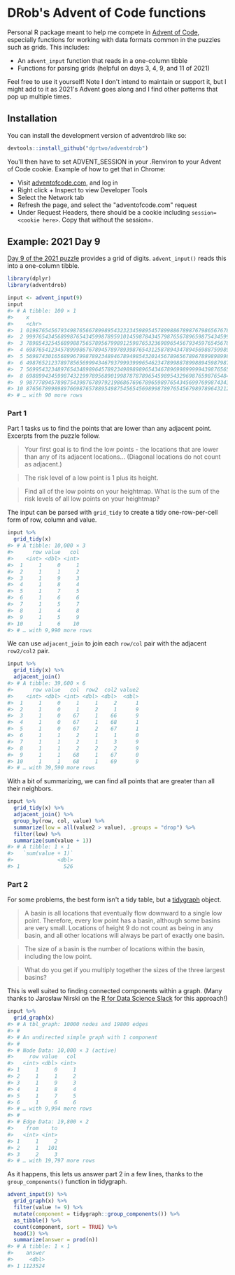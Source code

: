 <!-- README.md is generated from README.Rmd. Please edit that file -->



# DRob's Advent of Code functions

<!-- badges: start -->
<!-- badges: end -->

Personal R package meant to help me compete in [Advent of Code](https://adventofcode.com/), especially functions for working with data formats common in the puzzles such as grids. This includes:

* An `advent_input` function that reads in a one-column tibble
* Functions for parsing grids (helpful on days 3, 4, 9, and 11 of 2021)

Feel free to use it yourself! Note I don't intend to maintain or support it, but I might add to it as 2021's Advent goes along and I find other patterns that pop up multiple times.

## Installation

You can install the development version of adventdrob like so:

``` r
devtools::install_github("dgrtwo/adventdrob")
```

You'll then have to set ADVENT_SESSION in your .Renviron to your Advent of Code cookie. Example of how to get that in Chrome:

* Visit [adventofcode.com](https://adventofcode.com/), and log in
* Right click + Inspect to view Developer Tools
* Select the Network tab
* Refresh the page, and select the "adventofcode.com" request
* Under Request Headers, there should be a cookie including `session=<cookie here>`. Copy that without the session=.

## Example: 2021 Day 9

[Day 9 of the 2021 puzzle](https://adventofcode.com/2021/day/9) provides a grid of digits. `advent_input()` reads this into a one-column tibble.


```r
library(dplyr)
library(adventdrob)

input <- advent_input(9)
input
#> # A tibble: 100 × 1
#>    x                                                                                                   
#>    <chr>                                                                                               
#>  1 0198765456793498765667899895432323459895457899886789876798656767890198989323997654321296543219876545
#>  2 9997654345689987654345998789591014598784345798765678965987543459921987978919876543210989694998765432
#>  3 7898543254568998875657895679989125987653236989654567934597654567899876869899989874349978989899654321
#>  4 6987654123457899986767894578978939876543125878943478945698875998954945756789999965498769876789965432
#>  5 5698743016568996799878923489467894985432014567896567896789989899893234545678999876987658765679896545
#>  6 4987652123789785656999434679379993999654623478998878998894598798789101234567893989876543434598789956
#>  7 5699543234897654348989645789234989898965434678969989999943987656578992345778932398765432125987679897
#>  8 6988994345998743219978956890199878787896545989543296987659876548467889476799321459989521019876565689
#>  9 9877789457898754398767897921986867696789659897654345699769987434345678987896430124987632129865434578
#> 10 8765678998989766987657889549875456545698998789765456798978964321234589398989945786798747634987521289
#> # … with 90 more rows
```

### Part 1

Part 1 tasks us to find the points that are lower than any adjacent point. Excerpts from the puzzle follow.

> Your first goal is to find the low points - the locations that are lower than any of its adjacent locations... (Diagonal locations do not count as adjacent.)

> The risk level of a low point is 1 plus its height.

> Find all of the low points on your heightmap. What is the sum of the risk levels of all low points on your heightmap?

The input can be parsed with `grid_tidy` to create a tidy one-row-per-cell form of row, column and value.


```r
input %>%
  grid_tidy(x)
#> # A tibble: 10,000 × 3
#>      row value   col
#>    <int> <dbl> <int>
#>  1     1     0     1
#>  2     1     1     2
#>  3     1     9     3
#>  4     1     8     4
#>  5     1     7     5
#>  6     1     6     6
#>  7     1     5     7
#>  8     1     4     8
#>  9     1     5     9
#> 10     1     6    10
#> # … with 9,990 more rows
```

We can use `adjacent_join` to join each `row/col` pair with the adjacent `row2/col2` pair.


```r
input %>%
  grid_tidy(x) %>%
  adjacent_join()
#> # A tibble: 39,600 × 6
#>      row value   col  row2  col2 value2
#>    <int> <dbl> <int> <dbl> <dbl>  <dbl>
#>  1     1     0     1     1     2      1
#>  2     1     0     1     2     1      9
#>  3     1     0    67     1    66      9
#>  4     1     0    67     1    68      1
#>  5     1     0    67     2    67      1
#>  6     1     1     2     1     1      0
#>  7     1     1     2     1     3      9
#>  8     1     1     2     2     2      9
#>  9     1     1    68     1    67      0
#> 10     1     1    68     1    69      9
#> # … with 39,590 more rows
```

With a bit of summarizing, we can find all points that are greater than all their neighbors.


```r
input %>%
  grid_tidy(x) %>%
  adjacent_join() %>%
  group_by(row, col, value) %>%
  summarize(low = all(value2 > value), .groups = "drop") %>%
  filter(low) %>%
  summarize(sum(value + 1))
#> # A tibble: 1 × 1
#>   `sum(value + 1)`
#>              <dbl>
#> 1              526
```

### Part 2

For some problems, the best form isn't a tidy table, but a [tidygraph](https://github.com/thomasp85/tidygraph) object.

> A basin is all locations that eventually flow downward to a single low point. Therefore, every low point has a basin, although some basins are very small. Locations of height 9 do not count as being in any basin, and all other locations will always be part of exactly one basin.

> The size of a basin is the number of locations within the basin, including the low point.

> What do you get if you multiply together the sizes of the three largest basins?

This is well suited to finding connected components within a graph. (Many thanks to Jarosław Nirski on the [R for Data Science Slack](https://rfordatascience.slack.com/) for this approach!)


```r
input %>%
  grid_graph(x)
#> # A tbl_graph: 10000 nodes and 19800 edges
#> #
#> # An undirected simple graph with 1 component
#> #
#> # Node Data: 10,000 × 3 (active)
#>     row value   col
#>   <int> <dbl> <int>
#> 1     1     0     1
#> 2     1     1     2
#> 3     1     9     3
#> 4     1     8     4
#> 5     1     7     5
#> 6     1     6     6
#> # … with 9,994 more rows
#> #
#> # Edge Data: 19,800 × 2
#>    from    to
#>   <int> <int>
#> 1     1     2
#> 2     1   101
#> 3     2     3
#> # … with 19,797 more rows
```

As it happens, this lets us answer part 2 in a few lines, thanks to the `group_components()` function in tidygraph.


```r
advent_input(9) %>%
  grid_graph(x) %>%
  filter(value != 9) %>%
  mutate(component = tidygraph::group_components()) %>%
  as_tibble() %>%
  count(component, sort = TRUE) %>%
  head(3) %>%
  summarize(answer = prod(n))
#> # A tibble: 1 × 1
#>    answer
#>     <dbl>
#> 1 1123524
```


